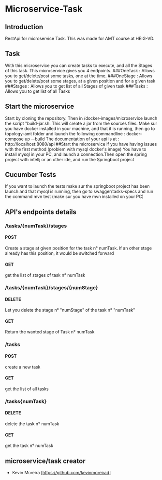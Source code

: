 # Microservice-Task
## Introduction
RestApi for microservice Task. This was made for AMT course at HEIG-VD. 
## Task
With this microservice you can create tasks to execute, and all the Stages of this task. This microservice gives you 4 endpoints. 
###OneTask : Allows you to get/delete/post some tasks, one at the time.
###OneStage : Allows you to get/delete/post some stages, at a given position and for a given task
###Stages : Allows you to get list of all Stages of given task
###Tasks : Allows you to get list of all Tasks 
## Start the microservice
Start by cloning the repository. Then in /docker-images/microservice launch the script "build-jar.sh. This will create a jar from the sources files.
Make sur you have docker installed in your machine, and that it is running, then go to topology-amt folder and launch the following commandline : docker-compose up --build
The documentation of your api is at : http://localhost:8080/api
##Start the microservice if you have having issues with the first method (problem with mysql docker's image)
You have to install mysql in your PC, and launch a connection.Then open the spring project with intellj or an other ide, and run the Springboot project 

## Cucumber Tests
If you want to launch the tests make sur the springboot project has been launch and that mysql is running, then go to swagger/tasks-specs and run the command mvn test (make sur you have mvn installed on your PC)
## API's endpoints details

### /tasks/{numTask}/stages
#### POST
Create a stage at given position for the task n° numTask. If an other stage already has this position, it would be switched forward 
#### GET 
get the list of stages of task n° numTask
### /tasks/{numTask}/stages/{numStage}
#### DELETE
Let you delete the stage n° "numStage" of the task n° "numTask"
#### GET
Return the wanted stage of Task n° numTask
### /tasks
#### POST
create a new task
#### GET
get the list of all tasks
### /tasks{numTask}
#### DELETE
delete the task n° numTask
#### GET
get the task n° numTask

## microservice/task creator

* Kevin Moreira [https://github.com/kevinmoreirad] 


